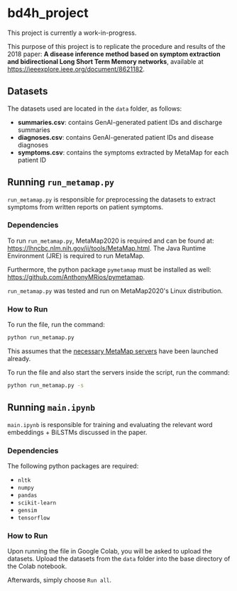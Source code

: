 # bd4h_project

This project is currently a work-in-progress.

This purpose of this project is to replicate the procedure and results of the 2018 paper: **A disease inference method based on symptom extraction and bidirectional Long Short Term Memory networks**, available at https://ieeexplore.ieee.org/document/8621182.

## Datasets

The datasets used are located in the `data` folder, as follows:
- **summaries.csv**: contains GenAI-generated patient IDs and discharge summaries
- **diagnoses.csv**: contains GenAI-generated patient IDs and disease diagnoses
- **symptoms.csv**: contains the symptoms extracted by MetaMap for each patient ID


## Running `run_metamap.py`

`run_metamap.py` is responsible for preprocessing the datasets to extract symptoms from written reports on patient symptoms.

### Dependencies 
To run `run_metamap.py`, MetaMap2020 is required and can be found at: https://lhncbc.nlm.nih.gov/ii/tools/MetaMap.html. The Java Runtime Environment (JRE) is required to run MetaMap.

Furthermore, the python package `pymetamap` must be installed as well: https://github.com/AnthonyMRios/pymetamap.

`run_metamap.py` was tested and run on MetaMap2020's Linux distribution.

### How to Run

To run the file, run the command:
```bash
python run_metamap.py
```

This assumes that the [necessary MetaMap servers](https://lhncbc.nlm.nih.gov/ii/tools/MetaMap/Docs/README.html) have been launched already.

To run the file and also start the servers inside the script, run the command:
```bash
python run_metamap.py -s
```


## Running `main.ipynb`

`main.ipynb` is responsible for training and evaluating the relevant word embeddings + BiLSTMs discussed in the paper.

### Dependencies 
The following python packages are required:
- `nltk`
- `numpy`
- `pandas`
- `scikit-learn`
- `gensim`
- `tensorflow`


### How to Run
Upon running the file in Google Colab, you will be asked to upload the datasets. Upload the datasets from the `data` folder into the base directory of the Colab notebook.

Afterwards, simply choose `Run all`.



